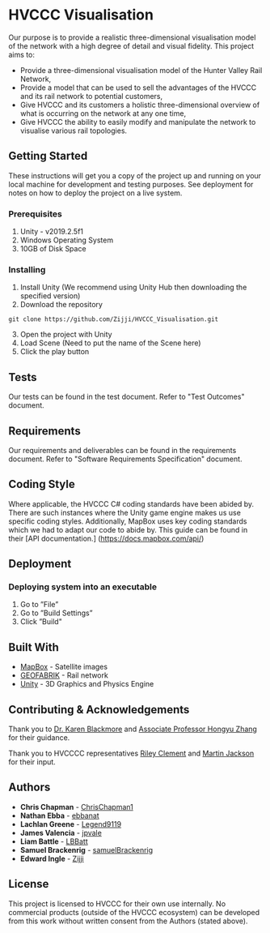 # HVCCC Visualisation

Our purpose is to provide a realistic three-dimensional visualisation model of the network
with a high degree of detail and visual fidelity.
This project aims to:
- Provide a three-dimensional visualisation model of the Hunter Valley Rail Network,
- Provide a model that can be used to sell the advantages of the HVCCC and its rail
network to potential customers,
- Give HVCCC and its customers a holistic three-dimensional overview of what is
occurring on the network at any one time,
- Give HVCCC the ability to easily modify and manipulate the network to visualise
various rail topologies.

## Getting Started

These instructions will get you a copy of the project up and running on your local machine for development and testing purposes. See deployment for notes on how to deploy the project on a live system.

### Prerequisites

1. Unity - v2019.2.5f1 
2. Windows Operating System
3. 10GB of Disk Space

### Installing

1. Install Unity (We recommend using Unity Hub then downloading the specified version)
2. Download the repository
```
git clone https://github.com/Zijji/HVCCC_Visualisation.git
```
3. Open the project with Unity
4. Load Scene (Need to put the name of the Scene here)
5. Click the play button

## Tests

Our tests can be found in the test document. Refer to "Test Outcomes" document. 

## Requirements

Our requirements and deliverables can be found in the requirements document. Refer to "Software Requirements Specification" document. 

## Coding Style

Where applicable, the HVCCC C# coding standards have been abided by. There are such instances where the Unity game engine makes us use specific coding styles.
Additionally, MapBox uses key coding standards which we had to adapt our code to abide by. This guide can be found in their [API documentation.] (https://docs.mapbox.com/api/)

## Deployment

### Deploying system into an executable
1. Go to ”File”
2. Go to ”Build Settings”
3. Click ”Build"

## Built With
* [MapBox](https://www.mapbox.com/) - Satellite images
* [GEOFABRIK](https://www.geofabrik.de/) - Rail network
* [Unity](https://unity.com/) - 3D Graphics and Physics Engine

## Contributing & Acknowledgements

Thank you to [Dr. Karen Blackmore](https://www.newcastle.edu.au/profile/karen-blackmore) and [Associate Professor Hongyu Zhang](https://www.newcastle.edu.au/profile/hongyu-zhang) for their guidance.

Thank you to HVCCCC representatives [Riley Clement](https://au.linkedin.com/in/rileyclement) and [Martin Jackson](https://au.linkedin.com/in/martin-jackson-80773829) for their input. 


## Authors

* **Chris Chapman** - [ChrisChapman1](https://github.com/ChrisChapman1)
* **Nathan Ebba** - [ebbanat](https://github.com/ebbanat)
* **Lachlan Greene** - [Legend9119](https://github.com/Legend9119)
* **James Valencia** - [jpvale](https://github.com/jpvale)
* **Liam Battle** - [LBBatt](https://github.com/LBBatt)
* **Samuel Brackenrig** - [samuelBrackenrig](https://github.com/samuelBrackenrig)
* **Edward Ingle** - [Zijji](https://github.com/Zijji)

## License

This project is licensed to HVCCC for their own use internally. No commercial products (outside of the HVCCC ecosystem) can be developed from this work without written consent from the Authors (stated above). 

